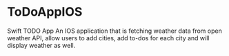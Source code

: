 # ToDoAppIOS
Swift TODO App
An IOS application that is fetching weather data from open weather API, allow users to add cities, add to-dos for each city and will display weather as well.
